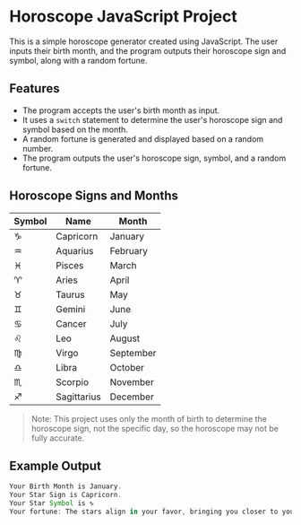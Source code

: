 # Horoscope JavaScript Project

This is a simple horoscope generator created using JavaScript. The user inputs their birth month, and the program outputs their horoscope sign and symbol, along with a random fortune.

## Features
- The program accepts the user's birth month as input.
- It uses a `switch` statement to determine the user's horoscope sign and symbol based on the month.
- A random fortune is generated and displayed based on a random number.
- The program outputs the user's horoscope sign, symbol, and a random fortune.

## Horoscope Signs and Months

| Symbol | Name       | Month     |
|--------|------------|-----------|
| ♑      | Capricorn  | January   |
| ♒      | Aquarius   | February  |
| ♓      | Pisces     | March     |
| ♈      | Aries      | April     |
| ♉      | Taurus     | May       |
| ♊      | Gemini     | June      |
| ♋      | Cancer     | July      |
| ♌      | Leo        | August    |
| ♍      | Virgo      | September |
| ♎      | Libra      | October   |
| ♏      | Scorpio    | November  |
| ♐      | Sagittarius| December  |

> Note: This project uses only the month of birth to determine the horoscope sign, not the specific day, so the horoscope may not be fully accurate.

## Example Output

```javascript
Your Birth Month is January.
Your Star Sign is Capricorn.
Your Star Symbol is ♑
Your fortune: The stars align in your favor, bringing you closer to your dreams.
